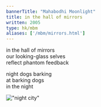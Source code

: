 ```yaml
---
bannerTitle: "Mahabodhi Moonlight" 
title: in the hall of mirrors
written: 2005
type: hk/mbm
aliases: ['/mbm/mirrors.html']
---
```


in the hall of mirrors  
our looking-glass selves  
reflect phantom feedback  
 
night dogs barking  
at barking dogs  
in the night

!["night city"](/images/bucket/city-night.jpg "night city")

